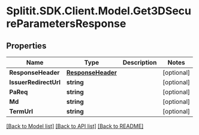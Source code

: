 # Splitit.SDK.Client.Model.Get3DSecureParametersResponse
## Properties

Name | Type | Description | Notes
------------ | ------------- | ------------- | -------------
**ResponseHeader** | [**ResponseHeader**](ResponseHeader.md) |  | [optional] 
**IssuerRedirectUrl** | **string** |  | [optional] 
**PaReq** | **string** |  | [optional] 
**Md** | **string** |  | [optional] 
**TermUrl** | **string** |  | [optional] 

[[Back to Model list]](../README.md#documentation-for-models) [[Back to API list]](../README.md#documentation-for-api-endpoints) [[Back to README]](../README.md)

